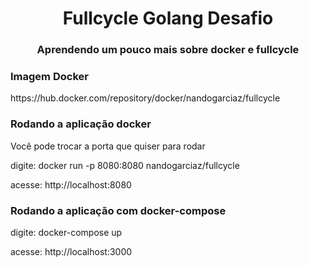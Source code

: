 <h1 align="center">Fullcycle Golang Desafio</h1>
<h3 align="center">Aprendendo um pouco mais sobre docker e fullcycle</h3>

<h3 align="left">Imagem Docker</h3>
<p align="left">https://hub.docker.com/repository/docker/nandogarciaz/fullcycle</p>

<h3 align="left">Rodando a aplicação docker</h3>
<p align="left">Você pode trocar a porta que quiser para rodar</p>
<p align="left">digite: docker run -p 8080:8080 nandogarciaz/fullcycle </p>
<p align="left">acesse: http://localhost:8080</p>

<h3 align="left">Rodando a aplicação com docker-compose</h3>
<p align="left">digite: docker-compose up</p>
<p align="left">acesse: http://localhost:3000</p>

